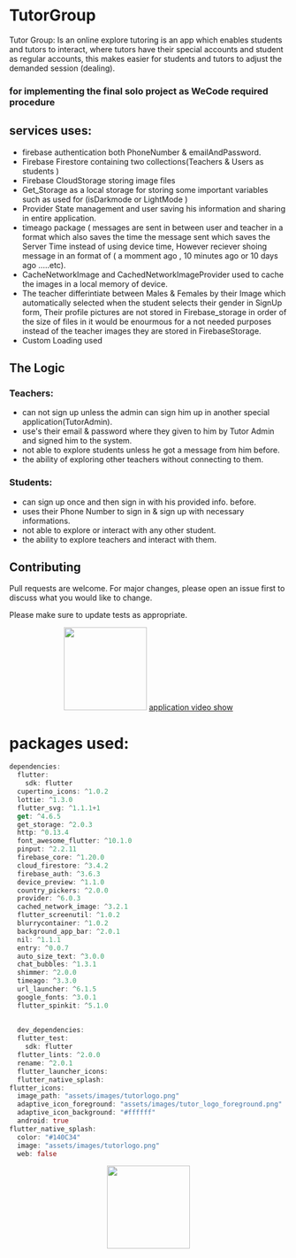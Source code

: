 # TutorGroup
Tutor Group: Is an online explore tutoring is an app which enables students and tutors to interact, 
where tutors have their special accounts and student as regular accounts, this makes easier for students 
and tutors to adjust the demanded session (dealing).

### for implementing the final solo project as WeCode required procedure 


## services uses:
* firebase authentication both PhoneNumber & emailAndPassword.
* Firebase Firestore containing two collections(Teachers & Users as students )
* Firebase CloudStorage storing image files
* Get_Storage as a local storage for storing some important variables such as used for (isDarkmode or LightMode )
* Provider State management and user saving his information and sharing in entire application.
* timeago package ( messages are sent in between user and teacher in a format which also saves the time the message sent which saves the Server Time instead of using device time, However reciever shoing message in an format of ( a momment ago , 10 minutes ago or 10 days ago .....etc).
* CacheNetworkImage and CachedNetworkImageProvider used to cache the images in a local memory of device.
* The teacher differintiate between Males & Females by their Image which automatically selected when the student selects their gender in SignUp form, Their profile pictures are not stored in Firebase_storage in order of the size of files in it would be enourmous for a not needed purposes instead of the teacher images they are stored in FirebaseStorage.
* Custom Loading used 




## The Logic

### Teachers:
* can not sign up unless the admin can sign him up in another special application(TutorAdmin).
* use's their email & password where they given to him by Tutor Admin and signed him to the system.
* not able to explore students unless he got a message from him before.
* the ability of exploring other teachers without connecting to them.


### Students:
* can sign up once and then sign in with his provided info. before.
* uses their Phone Number to sign in & sign up with necessary informations.
* not able to explore or interact with any other student.
* the ability to explore teachers and interact with them.



## Contributing
Pull requests are welcome. For major changes, please open an issue first to discuss what you would like to change.

Please make sure to update tests as appropriate.


<p align="center"> <img src="https://user-images.githubusercontent.com/97254019/190927743-e1df7aa4-c9a6-49cf-9709-dddb341ea7a9.png" width=150 height=150>
<a href="https://drive.google.com/file/d/1GCLoEVviHxhf-ZOyuL_-hl3y9GcIDTHp/view?usp=sharing">application video show</a>
</p>



# packages used:
```dart
dependencies:
  flutter:
    sdk: flutter
  cupertino_icons: ^1.0.2
  lottie: ^1.3.0
  flutter_svg: ^1.1.1+1
  get: ^4.6.5
  get_storage: ^2.0.3
  http: ^0.13.4
  font_awesome_flutter: ^10.1.0
  pinput: ^2.2.11
  firebase_core: ^1.20.0
  cloud_firestore: ^3.4.2
  firebase_auth: ^3.6.3
  device_preview: ^1.1.0
  country_pickers: ^2.0.0
  provider: ^6.0.3
  cached_network_image: ^3.2.1
  flutter_screenutil: ^1.0.2
  blurrycontainer: ^1.0.2
  background_app_bar: ^2.0.1
  nil: ^1.1.1
  entry: ^0.0.7
  auto_size_text: ^3.0.0
  chat_bubbles: ^1.3.1
  shimmer: ^2.0.0
  timeago: ^3.3.0
  url_launcher: ^6.1.5
  google_fonts: ^3.0.1
  flutter_spinkit: ^5.1.0
  
  
  dev_dependencies:
  flutter_test:
    sdk: flutter
  flutter_lints: ^2.0.0
  rename: ^2.0.1
  flutter_launcher_icons:
  flutter_native_splash:
flutter_icons:
  image_path: "assets/images/tutorlogo.png"
  adaptive_icon_foreground: "assets/images/tutor_logo_foreground.png"
  adaptive_icon_background: "#ffffff"
  android: true
flutter_native_splash:
  color: "#140C34"
  image: "assets/images/tutorlogo.png"
  web: false
```
<p align="center"><img src="https://user-images.githubusercontent.com/97254019/179369890-28d9d041-e9ba-4e73-bfba-e0512c31b4c5.png" width=150 height=150></p>

